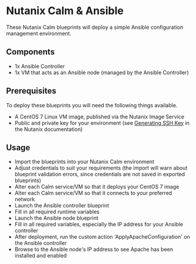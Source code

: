 # Nutanix Calm & Ansible

These Nutanix Calm blueprints will deploy a simple Ansible configuration management environment.

## Components

- 1x Ansible Controller
- 1x VM that acts as an Ansible node (managed by the Ansible Controller)

## Prerequisites

To deploy these blueprints you will need the following things available.

- A CentOS 7 Linux VM image, published via the Nutanix Image Service
- Public and private key for your environment (see [Generating SSH Key](https://portal.nutanix.com/#/page/docs/details?targetId=Nutanix-Calm-Admin-Operations-Guide-v10:nuc-generating-private-key-t.html) in the Nutanix documentation)

## Usage

- Import the blueprints into your Nutanix Calm environment
- Adjust credentials to suit your requirements (the import will warn about blueprint validation errors, since credentials are not saved in exported blueprints)
- Alter each Calm service/VM so that it deploys your CentOS 7 image
- Alter each Calm service/VM so that it connects to your preferred network
- Launch the Ansible controller blueprint
- Fill in all required runtime variables
- Launch the Ansible node blueprint
- Fill in all required variables, especially the IP address for your Ansible controller
- After deployment, run the custom action 'ApplyApacheConfiguration' on the Ansible controller
- Browse to the Ansible node's IP address to see Apache has been installed and enabled